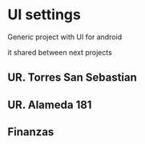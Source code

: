 # UI settings

Generic project with UI for android

it shared between next projects

## UR. Torres San Sebastian

## UR. Alameda 181

## Finanzas
